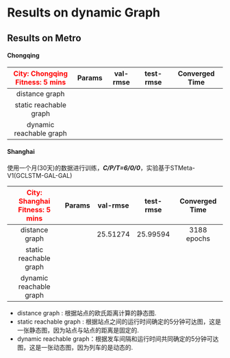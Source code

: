 # Results on dynamic Graph

## Results on Metro

#### Chongqing

| <font color='red'>**City: Chongqing<br />Fitness: 5 mins**</font> | Params | val-rmse | test-rmse | Converged Time |
| :----------------------------------------------------------: | :----: | :------: | :-------: | :------------: |
|                        distance graph                        |        |          |           |                |
|                    static reachable graph                    |        |          |           |                |
|                   dynamic reachable graph                    |        |          |           |                |

#### Shanghai

使用一个月(30天)的数据进行训练，***C/P/T=6/0/0***，实验基于STMeta-V1(GCLSTM-GAL-GAL)

| <font color='red'>**City: Shanghai<br />Fitness: 5 mins**</font> | Params | val-rmse | test-rmse | Converged Time |
| :----------------------------------------------------------: | :----: | :------: | :-------: | :------------: |
|                        distance graph                        |        | 25.51274 | 25.99594  |  3188 epochs   |
|                    static reachable graph                    |        |          |           |                |
|                   dynamic reachable graph                    |        |          |           |                |

* distance graph : 根据站点的欧氏距离计算的静态图.
* static reachable graph  : 根据站点之间的运行时间确定的5分钟可达图，这是一张静态图，因为站点与站点的距离是固定的.
* dynamic reachable graph：根据发车间隔和运行时间共同确定的5分钟可达图，这是一张动态图，因为列车的是动态的.



